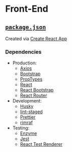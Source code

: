# Front-End

## [`package.json`](package.json)

Created via [Create React App](https://create-react-app.dev/docs/getting-started)

### Dependencies

* Production:
    * [Axios](https://github.com/axios/axios/)
    * [Bootstrap](https://getbootstrap.com/docs/4.3/getting-started/introduction/)
    * [PropTypes](https://reactjs.org/docs/typechecking-with-proptypes.html)
    * [React](https://reactjs.org/docs/)
    * [React Bootstrap](https://react-bootstrap.github.io/getting-started/introduction/)
    * [React Router](https://reactrouter.com/web/)
* Development:
    * [Husky](https://typicode.github.io/husky/)
    * [lint-staged](https://github.com/okonet/lint-staged/)
    * [Prettier](https://prettier.io/docs/en/index.html)
    * [rimraf](https://github.com/isaacs/rimraf/)
* Testing:
    * [Enzyme](https://enzymejs.github.io/enzyme/)
    * [Jest](https://jestjs.io/docs/en/getting-started/)
    * [React Test Renderer](https://reactjs.org/docs/test-renderer.html)
